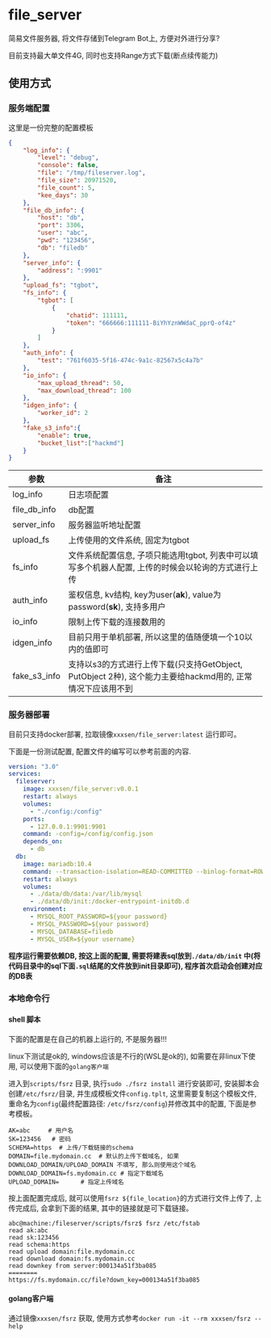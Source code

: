 file_server
===

简易文件服务器, 将文件存储到Telegram Bot上, 方便对外进行分享?

目前支持最大单文件4G, 同时也支持Range方式下载(断点续传能力)

## 使用方式

### 服务端配置

这里是一份完整的配置模板

```json
{
    "log_info": {
        "level": "debug",  
        "console": false,
        "file": "/tmp/fileserver.log",
        "file_size": 20971520,
        "file_count": 5,
        "kee_days": 30
    },
    "file_db_info": {
        "host": "db",
        "port": 3306,
        "user": "abc",
        "pwd": "123456",
        "db": "filedb"
    },
    "server_info": {
        "address": ":9901"
    },
    "upload_fs": "tgbot",
    "fs_info": {
        "tgbot": [
            {
                "chatid": 111111,
                "token": "666666:111111-BiYhYznWWdaC_pprQ-of4z"
            }
        ]
    },
    "auth_info": {
        "test": "761f6035-5f16-474c-9a1c-82567x5c4a7b"
    },
    "io_info": {
        "max_upload_thread": 50,
        "max_download_thread": 100
    },
    "idgen_info": {
        "worker_id": 2
    },
    "fake_s3_info":{
        "enable": true,
        "bucket_list":["hackmd"]
    }
}
```

| 参数         | 备注                                                                                                       |
| ------------ | ---------------------------------------------------------------------------------------------------------- |
| log_info     | 日志项配置                                                                                                 |
| file_db_info | db配置                                                                                                     |
| server_info  | 服务器监听地址配置                                                                                         |
| upload_fs    | 上传使用的文件系统, 固定为tgbot                                                                            |
| fs_info      | 文件系统配置信息, 子项只能选用tgbot, 列表中可以填写多个机器人配置, 上传的时候会以轮询的方式进行上传        |
| auth_info    | 鉴权信息, kv结构, key为user(**ak**), value为password(**sk**), 支持多用户                                   |
| io_info      | 限制上传下载的连接数用的                                                                                   |
| idgen_info   | 目前只用于单机部署, 所以这里的值随便填一个10以内的值即可                                                   |
| fake_s3_info | 支持以s3的方式进行上传下载(只支持GetObject, PutObject 2种), 这个能力主要给hackmd用的, 正常情况下应该用不到 |

### 服务器部署

目前只支持docker部署, 拉取镜像`xxxsen/file_server:latest` 运行即可。

下面是一份测试配置, 配置文件的编写可以参考前面的内容.

```yml
version: "3.0"
services:
  fileserver:
    image: xxxsen/file_server:v0.0.1
    restart: always
    volumes:
      - "./config:/config"
    ports:
      - 127.0.0.1:9901:9901
    command: -config=/config/config.json
    depends_on:
      - db
  db:
    image: mariadb:10.4
    command: --transaction-isolation=READ-COMMITTED --binlog-format=ROW
    restart: always
    volumes:
      - ./data/db/data:/var/lib/mysql
      - ./data/db/init:/docker-entrypoint-initdb.d
    environment:
      - MYSQL_ROOT_PASSWORD=${your password}
      - MYSQL_PASSWORD=${your password}
      - MYSQL_DATABASE=filedb
      - MYSQL_USER=${your username}
```

**程序运行需要依赖DB, 按这上面的配置, 需要将建表sql放到`./data/db/init` 中(将代码目录中的sql下面`.sql`结尾的文件放到init目录即可), 程序首次启动会创建对应的DB表**

### 本地命令行

#### shell 脚本

下面的配置是在自己的机器上运行的, 不是服务器!!!

linux下测试是ok的, windows应该是不行的(WSL是ok的), 如需要在非linux下使用, 可以使用下面的`golang客户端`

进入到`scripts/fsrz` 目录, 执行`sudo ./fsrz install` 进行安装即可, 安装脚本会创建`/etc/fsrz/`目录, 并生成模板文件`config.tplt`, 这里需要复制这个模板文件, 重命名为`config`(最终配置路径: `/etc/fsrz/config`)并修改其中的配置, 下面是参考模板。

```shell
AK=abc     # 用户名
SK=123456   # 密码
SCHEMA=https  # 上传/下载链接的schema
DOMAIN=file.mydomain.cc  # 默认的上传下载域名, 如果DOWNLOAD_DOMAIN/UPLOAD_DOMAIN 不填写, 那么则使用这个域名
DOWNLOAD_DOMAIN=fs.mydomain.cc # 指定下载域名
UPLOAD_DOMAIN=      # 指定上传域名
```

按上面配置完成后, 就可以使用`fsrz ${file_location}`的方式进行文件上传了, 上传完成后, 会拿到下面的结果, 其中的链接就是可下载链接。

```text
abc@machine:/fileserver/scripts/fsrz$ fsrz /etc/fstab 
read ak:abc
read sk:123456
read schema:https
read upload domain:file.mydomain.cc
read download domain:fs.mydomain.cc
read downkey from server:000134a51f3ba085
========
https://fs.mydomain.cc/file?down_key=000134a51f3ba085
```

#### golang客户端

通过镜像`xxxsen/fsrz` 获取, 使用方式参考`docker run -it --rm xxxsen/fsrz --help`